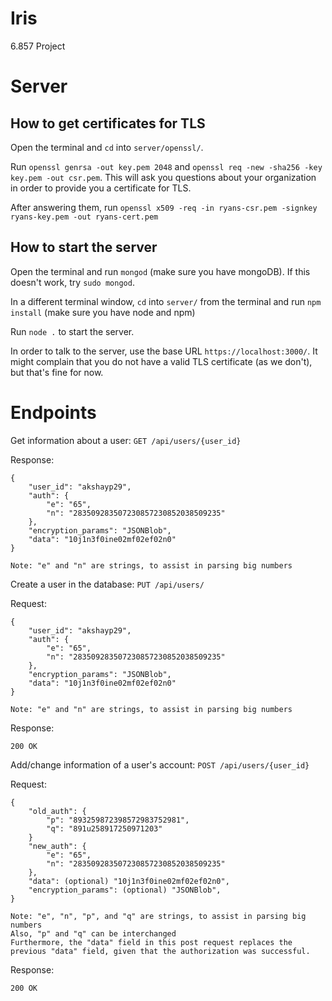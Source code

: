 # Iris

6.857 Project

# Server

## How to get certificates for TLS

Open the terminal and `cd` into `server/openssl/`.

Run `openssl genrsa -out key.pem 2048` and `openssl req -new -sha256 -key key.pem -out csr.pem`.
This will ask you questions about your organization in order to provide you a certificate for TLS.

After answering them, run `openssl x509 -req -in ryans-csr.pem -signkey ryans-key.pem -out ryans-cert.pem`

## How to start the server

Open the terminal and run `mongod` (make sure you have mongoDB). If this doesn't work, try `sudo mongod`.

In a different terminal window, `cd` into `server/` from the terminal and run `npm install` (make sure you have node and npm)

Run `node .` to start the server.

In order to talk to the server, use the base URL `https://localhost:3000/`. It might complain that you do not have a valid TLS certificate (as we don't), but that's fine for now.

# Endpoints

Get information about a user: `GET /api/users/{user_id}`

Response:

```
{
	"user_id": "akshayp29",
	"auth": {
		"e": "65",
		"n": "283509283507230857230852038509235"
	},
	"encryption_params": "JSONBlob",
	"data": "10j1n3f0ine02mf02ef02n0"
}

Note: "e" and "n" are strings, to assist in parsing big numbers
```

Create a user in the database: `PUT /api/users/`

Request:

```
{
	"user_id": "akshayp29",
	"auth": {
		"e": "65",
		"n": "283509283507230857230852038509235"
	},
	"encryption_params": "JSONBlob",
	"data": "10j1n3f0ine02mf02ef02n0"
}

Note: "e" and "n" are strings, to assist in parsing big numbers
```

Response:

```
200 OK
```

Add/change information of a user's account: `POST /api/users/{user_id}`

Request:

```
{
	"old_auth": {
		"p": "893259872398572983752981",
		"q": "891u258917250971203"
	}
	"new_auth": {
		"e": "65",
		"n": "283509283507230857230852038509235"
	},
	"data": (optional) "10j1n3f0ine02mf02ef02n0",
	"encryption_params": (optional) "JSONBlob",
}

Note: "e", "n", "p", and "q" are strings, to assist in parsing big numbers
Also, "p" and "q" can be interchanged
Furthermore, the "data" field in this post request replaces the previous "data" field, given that the authorization was successful.
```

Response:

```
200 OK
```
